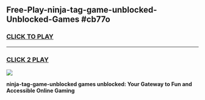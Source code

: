 
## Free-Play-ninja-tag-game-unblocked-Unblocked-Games #cb77o
<h3>
<a href="https://news.freeplayer.one?title=ninja-tag-game-unblocked&ref=8M">CLICK TO PLAY</a></h3>
<hr>

<h3>
<a href="https://news.freeplayer.one?title=ninja-tag-game-unblocked&ref=8M">CLICK 2 PLAY</a>
  
</h3>

<a href="https://news.freeplayer.one?title=ninja-tag-game-unblocked&ref=8M"><img src="https://clearcache.store/games.png"></a>


**ninja-tag-game-unblocked games unblocked: Your Gateway to Fun and Accessible Online Gaming**

